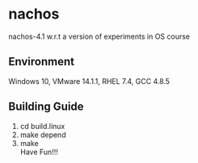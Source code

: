 # nachos
nachos-4.1 w.r.t a version of experiments in OS course
## Environment
Windows 10, VMware 14.1.1, RHEL 7.4, GCC 4.8.5
## Building Guide
1. cd build.linux
2. make depend
3. make  
Have Fun!!!
